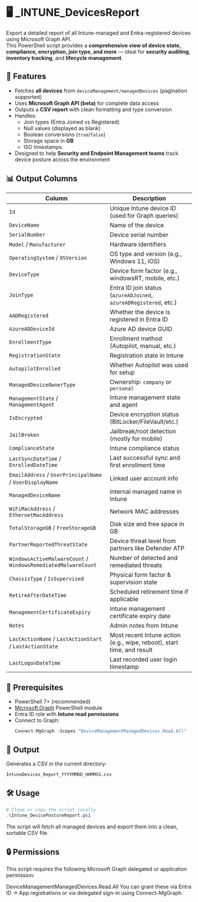 # 🖥️ _INTUNE_DevicesReport

Export a detailed report of all Intune-managed and Entra-registered devices using Microsoft Graph API.  
This PowerShell script provides a **comprehensive view of device state, compliance, encryption, join type, and more** — ideal for **security auditing**, **inventory tracking**, and **lifecycle management**.

## 🚀 Features

- Fetches **all devices** from `deviceManagement/managedDevices` (pagination supported)
- Uses **Microsoft Graph API (beta)** for complete data access
- Outputs a **CSV report** with clean formatting and type conversion
- Handles:
  - Join types (Entra Joined vs Registered)
  - Null values (displayed as blank)
  - Boolean conversions (`true`/`false`)
  - Storage space in **GB**
  - ISO timestamps
- Designed to help **Security and Endpoint Management teams** track device posture across the environment

## 📊 Output Columns

| Column | Description |
|--------|-------------|
| `Id` | Unique Intune device ID (used for Graph queries) |
| `DeviceName` | Name of the device |
| `SerialNumber` | Device serial number |
| `Model` / `Manufacturer` | Hardware identifiers |
| `OperatingSystem` / `OSVersion` | OS type and version (e.g., Windows 11, iOS) |
| `DeviceType` | Device form factor (e.g., windowsRT, mobile, etc.) |
| `JoinType` | Entra ID join status (`azureADJoined`, `azureADRegistered`, etc.) |
| `AADRegistered` | Whether the device is registered in Entra ID |
| `AzureADDeviceId` | Azure AD device GUID |
| `EnrollmentType` | Enrollment method (Autopilot, manual, etc.) |
| `RegistrationState` | Registration state in Intune |
| `AutopilotEnrolled` | Whether Autopilot was used for setup |
| `ManagedDeviceOwnerType` | Ownership: `company` or `personal` |
| `ManagementState` / `ManagementAgent` | Intune management state and agent |
| `IsEncrypted` | Device encryption status (BitLocker/FileVault/etc.) |
| `JailBroken` | Jailbreak/root detection (mostly for mobile) |
| `ComplianceState` | Intune compliance status |
| `LastSyncDateTime` / `EnrolledDateTime` | Last successful sync and first enrollment time |
| `EmailAddress` / `UserPrincipalName` / `UserDisplayName` | Linked user account info |
| `ManagedDeviceName` | Internal managed name in Intune |
| `WiFiMacAddress` / `EthernetMacAddress` | Network MAC addresses |
| `TotalStorageGB` / `FreeStorageGB` | Disk size and free space in GB |
| `PartnerReportedThreatState` | Device threat level from partners like Defender ATP |
| `WindowsActiveMalwareCount` / `WindowsRemediatedMalwareCount` | Number of detected and remediated threats |
| `ChassisType` / `IsSupervised` | Physical form factor & supervision state |
| `RetireAfterDateTime` | Scheduled retirement time if applicable |
| `ManagementCertificateExpiry` | Intune management certificate expiry date |
| `Notes` | Admin notes from Intune |
| `LastActionName` / `LastActionStart` / `LastActionState` | Most recent Intune action (e.g., wipe, reboot), start time, and result |
| `LastLogonDateTime` | Last recorded user login timestamp |

## 🧠 Prerequisites

- PowerShell 7+ (recommended)
- [Microsoft.Graph](https://learn.microsoft.com/en-us/powershell/microsoftgraph/overview) PowerShell module
- Entra ID role with **Intune read permissions**
- Connect to Graph:
  ```powershell
  Connect-MgGraph -Scopes "DeviceManagementManagedDevices.Read.All"
  ```

## 📂 Output

Generates a CSV in the current directory:

```plain
IntuneDevices_Report_YYYYMMDD_HHMMSS.csv
```

## 🛠️ Usage

```powershell
# Clone or copy the script locally
.\Intune_DevicePostureReport.ps1
```

The script will fetch all managed devices and export them into a clean, sortable CSV file.

## 🔒 Permissions

This script requires the following Microsoft Graph delegated or application permission:

DeviceManagementManagedDevices.Read.All
You can grant these via Entra ID → App registrations or via delegated sign-in using Connect-MgGraph.
